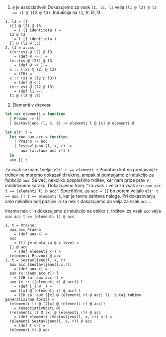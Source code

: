 1. `@` je associativen
	Dokazujemo za vsak `l1, l2, l3` velja `(l1 @ l2) @ l3 == l1 @ (l2 @ l3)`.
	Indukcija na `l1`, $\forall. \ l2, l3$
```
1. l1 = []
  ([] @ l2) @ l3  
    = ( [] identiteta ) =
  l2 @ l3
    = ( [] identiteta )
  [] @ (l2 @ l3)
2. l1 = x::xs
  ((x::xs) @ l2) @ l3
    = (def @ -> ) =
  (x::(xs @ l2)) @ l3
    = (def @ -> ) =
  x :: ((xs @ l2) @ l3)
    = (IH) =
  x :: (xs @ (l2 @ l3))
    = (def @ <-)
  (x:: xs) @ (l2 @ l3)
    = (def l1 <-)
  l1 @ (l2 @ l3)
```
2. Elementi v drevesu
```ocaml
let rec elementi = function
  | Prazno -> []
  | Sestavljeno (l, x, d) -> elementi l @ [x] @ elementi d

let elt' t =
  let rec aux acc = function 
    | Prazno -> acc
    | Sestavljeno (l, x, r) -> 
	   aux (x::(aux acc r)) l
  in
  aux [] t
```
Za vsak seznam $l$ velja: `elt' t == elementi t`
Podobno kot na predavanjih trditev ne moremo dokazati direktno, ampak si pomagamo z indukcijo za funkcijo `aux`. Še več, nekoliko posplošimo trditev, kar nam pride prav v induktivnem koraku.
Dokazujemo torej: "za vsak `t` velja za vsak `acc`:
`aux acc t == (elementi t) @ acc`". Specifično, za `acc = []` bo potem veljalo `elt' t == aux [] t == elementi t`, kar je ravno zahteva naloge. Pri dokazovanju smo nekoliko bolj pazljivi in za nek `t` dokazujemo da velja za vsak `acc`...

Imamo nek `t` in dokazujemo z indukcijo na obliko `t`, trditev: za vsak  `acc` velja `aux acc t == (elementi t) @ acc`.
```
1. t = Prazno:
  aux acc Prazno 
    = (def aux->) = 
  acc 
    = ([] je enota za @ z leve) =
  [] @ acc
    = (def elementi <-) =
  (elementi Prazno) @ acc
2. t = Sestavljeno(l, x, r)
  aux acc (Sestavljeno(l,x,r)) 
    = (def aux->) =
  aux (x::(aux acc r)) l
    = (IH za: aux acc r) =
  aux (x :: ((elementi r) @ acc)) l
    = (def [_] @ _) =
  aux ([x] @ (elementi r) @ acc) l
    = (IH za: aux ([x] @ (elementi r) @ acc) l)..tukaj rabimo generaliziran forall =
  (elementi l) @ (([x] @ (elementi r) @ acc))
    = (associativnosti @)
  ((elementi l) @ [x] @ (elementi r)) @ acc
    = (def elementi (Sestavljeno(l, x, r)) <-) =
  (elementi Sestavljeno(l, x, r)) @ acc
    = (def t <-) =
  (elementi t) @ acc
```
